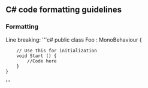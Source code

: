 ## C# code formatting guidelines
### Formatting
Line breaking:
'''c#
    public class Foo : MonoBehaviour {
        
        // Use this for initialization
        void Start () {
            //Code here
        }
    }
'''
